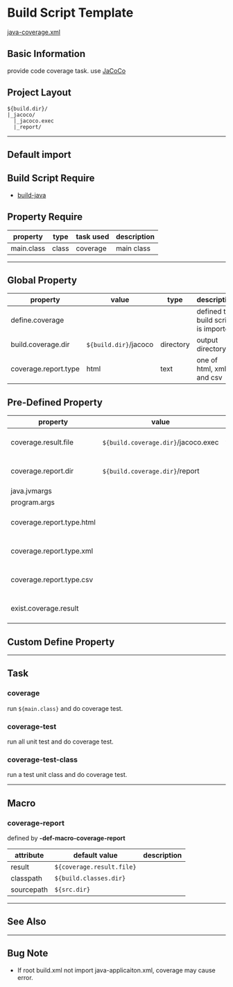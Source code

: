 Build Script Template
=====================

[java-coverage.xml](/.ant/java-coverage.xml)

Basic Information
-----------------

provide code coverage task. use [JaCoCo][ant-jacoco]

Project Layout
--------------
    ${build.dir}/
    |_jacoco/
      |_jacoco.exec
      |_report/

-------------------------------------------------------------------------------

Default import
--------------

Build Script Require
--------------------

* [build-java](build-java.md)

Property Require
----------------

property                | type      | task used     | description
--------                | ----      | ---------     | -----------
main.class              | class     | coverage      | main class

-------------------------------------------------------------------------------

Global Property
---------------

property            | value                 | type      | description
--------            | -----                 | ----      | -----------
define.coverage     |                       |           | defined this build script is imported
build.coverage.dir  | `${build.dir}`/jacoco | directory | output directory
coverage.report.type| html                  | text      | one of html, xml and csv


Pre-Defined Property
--------------------

property            | value                                 | type      | task          | description
--------            | -----                                 | ----      | ----          | -----------
coverage.result.file| `${build.coverage.dir}`/jacoco.exec   | file      | -coverage-init| result file
coverage.report.dir | `${build.coverage.dir}`/report        | directory | -coverage-init| report output directory
java.jvmargs        |                                       | line      | (all)         | jvm arguments
program.args        |                                       | line      | (all)         | program arguments
coverage.report.type.html |                                 | bool      | -coverage-report-init | cannot be used
coverage.report.type.xml |                                  | bool      | -coverage-report-init | cannot be used
coverage.report.type.csv |                                  | bool      | -coverage-report-init | cannot be used
exist.coverage.result |                                     | bool      | -coverage-report-init | check `${coverage.result.file}` exist

Custom Define Property
----------------------

-------------------------------------------------------------------------------

Task
----

### coverage

run `${main.class}` and do coverage test.

### coverage-test

run all unit test and do coverage test.

### coverage-test-class

run a test unit class and do coverage test.

-------------------------------------------------------------------------------

Macro
-----

### coverage-report

defined by __-def-macro-coverage-report__

attribute   | default value             | description
---------   | -------------             | -----------
result      | `${coverage.result.file}` |
classpath   | `${build.classes.dir}`    |
sourcepath  | `${src.dir}`              |

-------------------------------------------------------------------------------

See Also
--------

-------------------------------------------------------------------------------

Bug Note
--------

* If root build.xml not import java-applicaiton.xml, coverage may cause error.

[ant-jacoco]: http://www.eclemma.org/jacoco/trunk/doc/ant.html